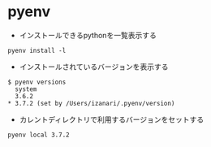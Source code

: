 # pyenv
- インストールできるpythonを一覧表示する
```
pyenv install -l
```
- インストールされているバージョンを表示する
```
$ pyenv versions
  system
  3.6.2
* 3.7.2 (set by /Users/izanari/.pyenv/version)
```
- カレントディレクトリで利用するバージョンをセットする
```
pyenv local 3.7.2
```


